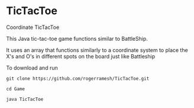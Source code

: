 # TicTacToe
Coordinate TicTacToe


This Java tic-tac-toe game functions similar to BattleShip. 

It uses an array that functions similarly to a coordinate system to place the X's and O's in different spots on the board just like Battleship


To download and run

`git clone https://github.com/rogerramesh/TicTacToe.git`

`cd Game`

`java TicTacToe`
